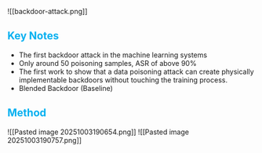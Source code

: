 ![[backdoor-attack.png]]
## <font color="#00b0f0">Key Notes</font>

- The first backdoor attack in the machine learning systems
- Only around 50 poisoning samples, ASR of above 90%
- The first work to show that a data poisoning attack can create physically implementable backdoors without touching the training process.
- Blended Backdoor (Baseline)

## <font color="#00b0f0">Method</font>

![[Pasted image 20251003190654.png]]
![[Pasted image 20251003190757.png]]
